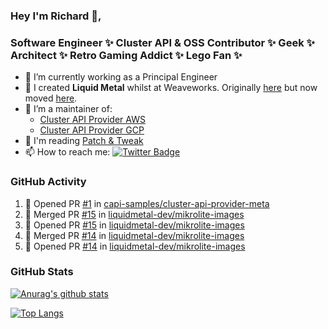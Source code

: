 ### Hey I'm Richard 👋, 

<h3 align="left">Software Engineer ✨ Cluster API & OSS Contributor ✨ Geek ✨ Architect ✨ Retro Gaming Addict ✨ Lego Fan ✨</h3>

- 🔭 I’m currently working as a Principal Engineer
- 📯 I created **Liquid Metal** whilst at Weaveworks. Originally [here](https://github.com/weaveworks-liquidmetal) but now moved [here](https://github.com/liquidmetal-dev).
- 👯 I’m a maintainer of:
  -  [Cluster API Provider AWS](https://github.com/kubernetes-sigs/cluster-api-provider-aws)
  -  [Cluster API Provider GCP](https://github.com/kubernetes-sigs/cluster-api-provider-gcp)
- 💬 I'm reading [Patch & Tweak](https://bjooks.com/products/patch-tweak-exploring-modular-synthesis)
- 📫 How to reach me: [![Twitter Badge](https://img.shields.io/badge/-@fruit_case-00acee?style=flat&logo=Twitter&logoColor=white)](https://twitter.com/intent/follow?screen_name=fruit_case "Follow on Twitter")

### GitHub Activity 

<!--START_SECTION:activity-->
1. 💪 Opened PR [#1](https://github.com/capi-samples/cluster-api-provider-meta/pull/1) in [capi-samples/cluster-api-provider-meta](https://github.com/capi-samples/cluster-api-provider-meta)
2. 🎉 Merged PR [#15](https://github.com/liquidmetal-dev/mikrolite-images/pull/15) in [liquidmetal-dev/mikrolite-images](https://github.com/liquidmetal-dev/mikrolite-images)
3. 💪 Opened PR [#15](https://github.com/liquidmetal-dev/mikrolite-images/pull/15) in [liquidmetal-dev/mikrolite-images](https://github.com/liquidmetal-dev/mikrolite-images)
4. 🎉 Merged PR [#14](https://github.com/liquidmetal-dev/mikrolite-images/pull/14) in [liquidmetal-dev/mikrolite-images](https://github.com/liquidmetal-dev/mikrolite-images)
5. 💪 Opened PR [#14](https://github.com/liquidmetal-dev/mikrolite-images/pull/14) in [liquidmetal-dev/mikrolite-images](https://github.com/liquidmetal-dev/mikrolite-images)
<!--END_SECTION:activity-->

### GitHub Stats

[![Anurag's github stats](https://github-readme-stats.vercel.app/api?username=richardcase&count_private=true&show_icons=true)](https://github.com/anuraghazra/github-readme-stats)

[![Top Langs](https://github-readme-stats.vercel.app/api/top-langs/?username=richardcase&hide=html&layout=compact)](https://github.com/anuraghazra/github-readme-stats)
